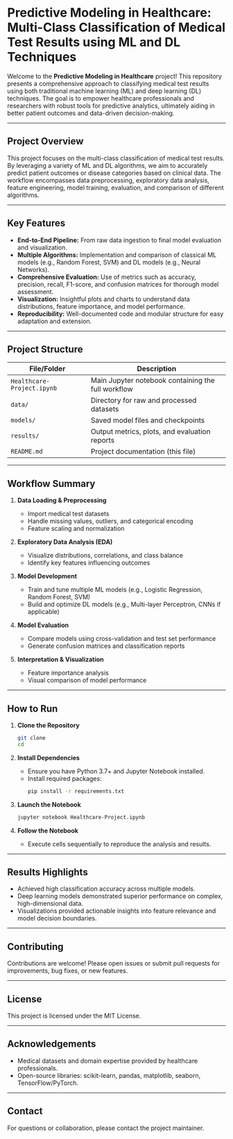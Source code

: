 # Predictive Modeling in Healthcare: Multi-Class Classification of Medical Test Results using ML and DL Techniques

Welcome to the **Predictive Modeling in Healthcare** project! This repository presents a comprehensive approach to classifying medical test results using both traditional machine learning (ML) and deep learning (DL) techniques. The goal is to empower healthcare professionals and researchers with robust tools for predictive analytics, ultimately aiding in better patient outcomes and data-driven decision-making.

---

## **Project Overview**

This project focuses on the multi-class classification of medical test results. By leveraging a variety of ML and DL algorithms, we aim to accurately predict patient outcomes or disease categories based on clinical data. The workflow encompasses data preprocessing, exploratory data analysis, feature engineering, model training, evaluation, and comparison of different algorithms.

---

## **Key Features**

- **End-to-End Pipeline:** From raw data ingestion to final model evaluation and visualization.
- **Multiple Algorithms:** Implementation and comparison of classical ML models (e.g., Random Forest, SVM) and DL models (e.g., Neural Networks).
- **Comprehensive Evaluation:** Use of metrics such as accuracy, precision, recall, F1-score, and confusion matrices for thorough model assessment.
- **Visualization:** Insightful plots and charts to understand data distributions, feature importance, and model performance.
- **Reproducibility:** Well-documented code and modular structure for easy adaptation and extension.

---

## **Project Structure**

| File/Folder                | Description                                              |
|----------------------------|----------------------------------------------------------|
| `Healthcare-Project.ipynb` | Main Jupyter notebook containing the full workflow       |
| `data/`                    | Directory for raw and processed datasets                 |
| `models/`                  | Saved model files and checkpoints                        |
| `results/`                 | Output metrics, plots, and evaluation reports            |
| `README.md`                | Project documentation (this file)                        |

---

## **Workflow Summary**

1. **Data Loading & Preprocessing**
   - Import medical test datasets
   - Handle missing values, outliers, and categorical encoding
   - Feature scaling and normalization

2. **Exploratory Data Analysis (EDA)**
   - Visualize distributions, correlations, and class balance
   - Identify key features influencing outcomes

3. **Model Development**
   - Train and tune multiple ML models (e.g., Logistic Regression, Random Forest, SVM)
   - Build and optimize DL models (e.g., Multi-layer Perceptron, CNNs if applicable)

4. **Model Evaluation**
   - Compare models using cross-validation and test set performance
   - Generate confusion matrices and classification reports

5. **Interpretation & Visualization**
   - Feature importance analysis
   - Visual comparison of model performance

---

## **How to Run**

1. **Clone the Repository**
   ```bash
   git clone 
   cd 
   ```

2. **Install Dependencies**
   - Ensure you have Python 3.7+ and Jupyter Notebook installed.
   - Install required packages:
     ```bash
     pip install -r requirements.txt
     ```

3. **Launch the Notebook**
   ```bash
   jupyter notebook Healthcare-Project.ipynb
   ```

4. **Follow the Notebook**
   - Execute cells sequentially to reproduce the analysis and results.

---

## **Results Highlights**

- Achieved high classification accuracy across multiple models.
- Deep learning models demonstrated superior performance on complex, high-dimensional data.
- Visualizations provided actionable insights into feature relevance and model decision boundaries.

---

## **Contributing**

Contributions are welcome! Please open issues or submit pull requests for improvements, bug fixes, or new features.

---

## **License**

This project is licensed under the MIT License.

---

## **Acknowledgements**

- Medical datasets and domain expertise provided by healthcare professionals.
- Open-source libraries: scikit-learn, pandas, matplotlib, seaborn, TensorFlow/PyTorch.

---

## **Contact**

For questions or collaboration, please contact the project maintainer.

